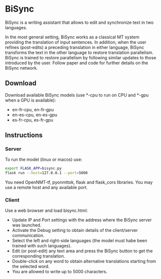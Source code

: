 # BiSync

BiSync is a writing assistant that allows to edit and synchronize text in two languages.
             
In the most general setting, BiSync works as a classical MT system providing the translation of input sentences. In addition, when the user refines (post-edits) a preceding translation in either language, BiSync transforms the text in the other language to restore translation parallelism. BiSync is trained to restore parallelism by following similar updates to those introduced by the user. Follow paper and code for further details on the BiSync network.

## Download

Download available BiSync models (use *-cpu to run on CPU and *-gpu when a GPU is available):

* en-fr-cpu, en-fr-gpu
* en-es-cpu, en-es-gpu
* es-fr-cpu, es-fr-gpu

## Instructions

### Server

To run the model (linux or macos) use:

```bash
export FLASK_APP=bisync.py
flask run --host=127.0.0.1 --port=5000
```

You need OpenNMT-tf, pyonmttok, flask and flask_cors libraries. You may use a remote host and any available port.

### Client

Use a web browser and load bisync.html:
* Update IP and Port settings with the address where the BiSync server was launched.
* Activate the Debug setting to obtain details of the client/server communication.
* Select the left and right-side languages (the model must habe been trained with such languages).
* Edit (or post-edit) any text area and press the BiSync button to get the corresponding translation.
* Double-click on any word to obtain alternative translations starting from the selected word.
* You are allowed to write up to 5000 characters.

